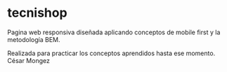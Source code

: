 # tecnishop
Pagina web responsiva diseñada aplicando conceptos de mobile first y la metodología BEM. 

Realizada para practicar los conceptos aprendidos hasta ese momento. 
César Mongez

